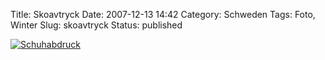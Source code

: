 Title: Skoavtryck
Date: 2007-12-13 14:42
Category: Schweden
Tags: Foto, Winter
Slug: skoavtryck
Status: published

[![Schuhabdruck](/pic/skosno_s.jpg "Schuhabdruck")](/pic/skosno_l.jpg)

